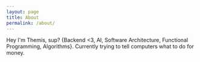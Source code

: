 ```yaml
---
layout: page
title: About
permalink: /about/
---
```

Hey I'm Themis, sup? {Backend <3, AI, Software Architecture, Functional Programming, Algorithms}. Currently trying to tell computers what to do for money.

